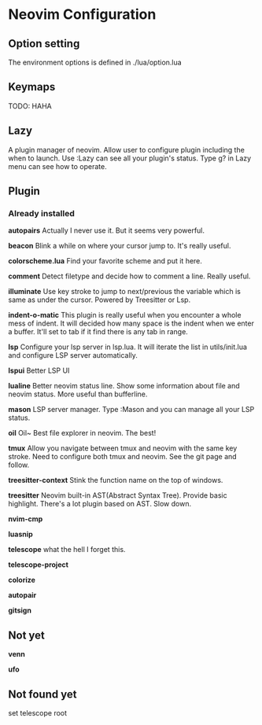 # Neovim Configuration

## Option setting

The environment options is defined in ./lua/option.lua

## Keymaps

TODO: HAHA

## Lazy

A plugin manager of neovim. Allow user to configure plugin including the when to launch.
Use :Lazy can see all your plugin's status. Type g? in Lazy menu can see how to operate.

## Plugin

### Already installed

**autopairs**
Actually I never use it. But it seems very powerful.

**beacon**
Blink a while on where your cursor jump to. It's really useful.

**colorscheme.lua**
Find your favorite scheme and put it here.

**comment**
Detect filetype and decide how to comment a line. Really useful.

**illuminate**
Use key stroke to jump to next/previous the variable which is same as under the cursor.
Powered by Treesitter or Lsp.

**indent-o-matic**
This plugin is really useful when you encounter a whole mess of indent. It will decided
how many space is the indent when we enter a buffer.
It'll set to tab if it find there is any tab in range.

**lsp**
Configure your lsp server in lsp.lua. It will iterate the list in utils/init.lua and configure LSP server automatically.

**lspui**
Better LSP UI

**lualine**
Better neovim status line. Show some information about file and neovim status.
More useful than bufferline.

**mason**
LSP server manager. Type :Mason and you can manage all your LSP status.

**oil**
Oil\~ Best file explorer in neovim. The best!

**tmux**
Allow you navigate between tmux and neovim with the same key stroke.
Need to configure both tmux and neovim. See the git page and follow.

**treesitter-context**
Stink the function name on the top of windows.

**treesitter**
Neovim built-in AST(Abstract Syntax Tree). Provide basic highlight. There's a lot plugin based on AST.
Slow down.

**nvim-cmp**

**luasnip**

**telescope**
what the hell I forget this.

**telescope-project**

**colorize**

**autopair**

**gitsign**
## Not yet
**venn**

**ufo**

## Not found yet
set telescope root
